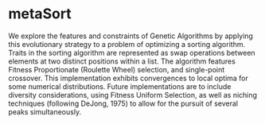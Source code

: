 # metaSort
We explore the features and constraints of Genetic Algorithms by applying this evolutionary strategy to
a problem of optimizing a sorting algorithm. Traits in the sorting algorithm are represented as swap
operations between elements at two distinct positions within a list.
The algorithm features Fitness Proportionate (Roulette Wheel) selection, and single-point crossover.
This implementation exhibits convergences to local optima for some numerical distributions.
Future implementations are to include diversity considerations, using Fitness Uniform Selection,
as well as niching techniques (following DeJong, 1975) to allow for the pursuit of several peaks simultaneously.
